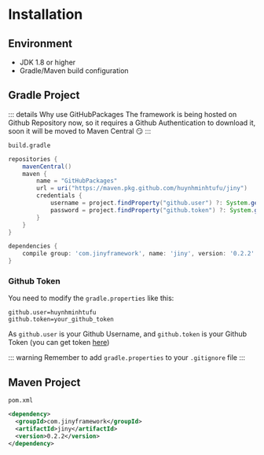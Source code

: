 # Installation

## Environment
- JDK 1.8 or higher
- Gradle/Maven build configuration

## Gradle Project

::: details Why use GitHubPackages
The framework is being hosted on Github Repository now, so it requires a Github Authentication to download it, soon it will be moved to Maven Central :smirk:
:::

`build.gradle`

```groovy
repositories {
    mavenCentral()
    maven {
        name = "GitHubPackages"
        url = uri("https://maven.pkg.github.com/huynhminhtufu/jiny")
        credentials {
            username = project.findProperty("github.user") ?: System.getenv("USERNAME")
            password = project.findProperty("github.token") ?: System.getenv("TOKEN")
        }
    }
}

dependencies {
    compile group: 'com.jinyframework', name: 'jiny', version: '0.2.2'
}
```

### Github Token

You need to modify the `gradle.properties` like this:

```text
github.user=huynhminhtufu
github.token=your_github_token
```

As `github.user` is your Github Username, and `github.token` is your Github Token (you can get token [here](https://github.com/settings/tokens))

::: warning
Remember to add `gradle.properties` to your `.gitignore` file
:::

## Maven Project

`pom.xml`

```xml
<dependency>
  <groupId>com.jinyframework</groupId>
  <artifactId>jiny</artifactId>
  <version>0.2.2</version>
</dependency>
```
